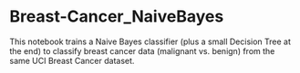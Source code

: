 # Breast-Cancer_NaiveBayes
This notebook trains a Naive Bayes classifier (plus a small Decision Tree at the end) to classify breast cancer data (malignant vs. benign) from the same UCI Breast Cancer dataset.
